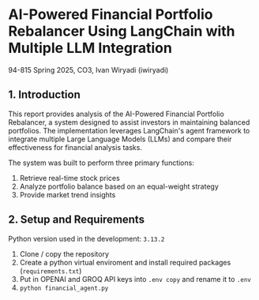 # AI-Powered Financial Portfolio Rebalancer Using LangChain with Multiple LLM Integration


94-815 Spring 2025, CO3, Ivan Wiryadi (iwiryadi)



## 1. Introduction

This report provides analysis of the AI-Powered Financial Portfolio Rebalancer, a system designed to assist investors in maintaining balanced portfolios. The implementation leverages LangChain's agent framework to integrate multiple Large Language Models (LLMs) and compare their effectiveness for financial analysis tasks.

The system was built to perform three primary functions:
1. Retrieve real-time stock prices
2. Analyze portfolio balance based on an equal-weight strategy
3. Provide market trend insights

## 2. Setup and Requirements

Python version used in the development: `3.13.2`

1. Clone / copy the repository
2. Create a python virtual enviroment and install required packages (`requirements.txt`)
3. Put in OPENAI and GROQ API keys into `.env copy` and rename it to `.env`
4. `python financial_agent.py`

